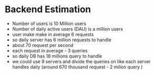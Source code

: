 # Backend Estimation
- Number of users is 10 Million users
- Number of daily active users (DAU) is a million users
- user make make in average 6 requests 
- so daily server has 6 million requests to handle 
- about 70 request per second
- each request in average - 3 queries
- so daily DB has 18 millions query to handle
- we could use 9 servers and divide the queries on like each server handles daily (around 670 thousand request - 2 milion query )
